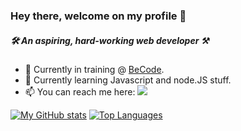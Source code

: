 ### Hey there, welcome on my profile 👋

<!--
**Kaleidosport/Kaleidosport** is a ✨ _special_ ✨ repository because its `README.md` (this file) appears on your GitHub profile.

Here are some ideas to get you started:

- 🔭 I’m currently working on ...
- 🌱 I’m currently learning ...
- 👯 I’m looking to collaborate on ...
- 🤔 I’m looking for help with ...
- 💬 Ask me about ...
- 📫 How to reach me: ...
- 😄 Pronouns: ...
- ⚡ Fun fact: ...
-->
  
##### 🛠️ An aspiring, hard-working web developer ⚒️  
  
- 🔭 Currently in training @ [BeCode](https://github.com/becodeorg).
- 🌱 Currently learning Javascript and node.JS stuff.
- 📫 You can reach me here: <a href="https://www.linkedin.com/in/anthonylambert14/"><img src="https://img.shields.io/badge/LinkedIn-0A66C2?logo=linkedin&logoColor=white&style=flat-square" /></a> 
  
  
[![My GitHub stats](https://github-readme-stats.vercel.app/api?username=Kaleidosport&show_icons=true&theme=tokyonight)](https://github.com/Kaleidosport/github-readme-stats)    [![Top Languages](https://github-readme-stats.vercel.app/api/top-langs/?username=Kaleidosport&layout=compact)](https://github.com/Kaleidosport/github-readme-stats)

